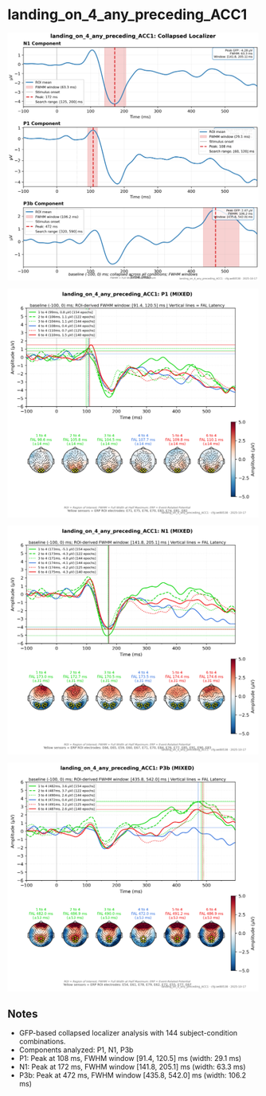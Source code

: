 # landing_on_4_any_preceding_ACC1

![figure](docs/assets/plots/landing_on_4_any_preceding_ACC1/landing_on_4_any_preceding_ACC1-collapsed_localizer.png)

![figure](docs/assets/plots/landing_on_4_any_preceding_ACC1/landing_on_4_any_preceding_ACC1-P1.png)

![figure](docs/assets/plots/landing_on_4_any_preceding_ACC1/landing_on_4_any_preceding_ACC1-N1.png)

![figure](docs/assets/plots/landing_on_4_any_preceding_ACC1/landing_on_4_any_preceding_ACC1-P3b.png)


## Notes

- GFP-based collapsed localizer analysis with 144 subject-condition combinations.
- Components analyzed: P1, N1, P3b
- P1: Peak at 108 ms, FWHM window [91.4, 120.5] ms (width: 29.1 ms)
- N1: Peak at 172 ms, FWHM window [141.8, 205.1] ms (width: 63.3 ms)
- P3b: Peak at 472 ms, FWHM window [435.8, 542.0] ms (width: 106.2 ms)

